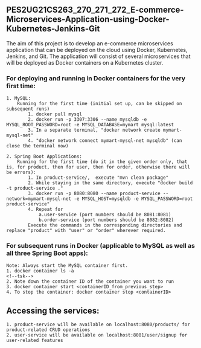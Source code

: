 ## PES2UG21CS263_270_271_272_E-commerce-Microservices-Application-using-Docker-Kubernetes-Jenkins-Git
The aim of this project is to develop an e-commerce microservices application that can be deployed on the cloud using Docker, Kubernetes, Jenkins, and Git. The application will consist of several microservices that will be deployed as Docker containers on a Kubernetes cluster.


### For deploying and running in Docker containers for the very first time:
	1. MySQL:
		Running for the first time (initial set up, can be skipped on subsequent runs)
			1. docker pull mysql
			2. docker run -p 3307:3306 --name mysqldb -e MYSQL_ROOT_PASSWORD=root -e MYSQL_DATABASE=mymart mysql:latest
			3. In a separate terminal, "docker network create mymart-mysql-net"
			4. "docker network connect mymart-mysql-net mysqldb" (can close the terminal now)

	2. Spring Boot Applications:
		Running for the first time (do it in the given order only, that is, for product, then for user, then for order, otherwise there will be errors):
			1. In product-service/,  execute "mvn clean package"
			2. While staying in the same directory, execute "docker build -t product-service ."
			3. docker run -p 8080:8080 --name product-service --network=mymart-mysql-net -e MYSQL_HOST=mysqldb -e MYSQL_PASSWORD=root product-service"
			4. Repeat for 
				a.user-service (port numbers should be 8081:8081)
				b.order-service (port numbers should be 8082:8082)
			Execute the commands in the corresponding directories and replace "product" with "user" or "order" wherever required.


### For subsequent runs in Docker (applicable to MySQL as well as all three Spring Boot apps):
	Note: Always start the MySQL container first.
	1. docker container ls -a
	<!--tsk-->
	2. Note down the container ID of the container you want to run
	3. docker container start <containerID_from_previous_step>
	4. To stop the container: docker container stop <containerID>


## Accessing the services: 
	1. product-service will be available on localhost:8080/products/ for product-related CRUD operations
	2. user-service will be available on localhost:8081/user/signup for user-related features

